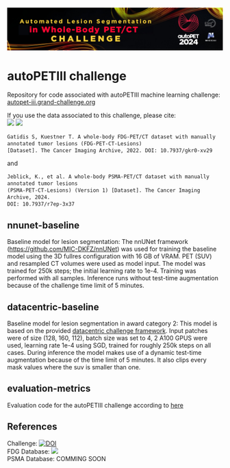 ![img.png](banner.png)
# autoPETIII challenge
Repository for code associated with autoPETIII machine learning challenge: <br/> 
[autopet-iii.grand-challenge.org](https://autopet-iii.grand-challenge.org/autopet-iii/) 

If you use the data associated to this challenge, please cite: <br/>
<a href="https://doi.org/10.7937/gkr0-xv29"><img src="https://img.shields.io/badge/DOI-10.7937%2Fgkr0--xv29-blue"></a> <a href="https://doi.org/10.7937/r7ep-3x37"><img src="https://img.shields.io/badge/DOI-10.7937%2Fr7ep--3x37-blue"></a> 

```
Gatidis S, Kuestner T. A whole-body FDG-PET/CT dataset with manually annotated tumor lesions (FDG-PET-CT-Lesions) 
[Dataset]. The Cancer Imaging Archive, 2022. DOI: 10.7937/gkr0-xv29
```

and
<br/>

```
Jeblick, K., et al. A whole-body PSMA-PET/CT dataset with manually annotated tumor lesions 
(PSMA-PET-CT-Lesions) (Version 1) [Dataset]. The Cancer Imaging Archive, 2024.
DOI: 10.7937/r7ep-3x37
```

## nnunet-baseline
Baseline model for lesion segmentation: The nnUNet framework (https://github.com/MIC-DKFZ/nnUNet) 
was used for training the baseline model using the 3D fullres configuration with 16 GB of VRAM. PET (SUV) and resampled CT volumes were used 
as model input. The model was trained for 250k steps; the initial learning rate to 1e-4. Training was performed with 
all samples. Inference runs without test-time augmentation because of the challenge time limit of 5 minutes.

## datacentric-baseline
Baseline model for lesion segmentation in award category 2: This model is based on the provided 
[datacentric challenge framework](https://github.com/ClinicalDataScience/datacentric-challenge/tree/main). 
Input patches were of size (128, 160, 112), batch size was set to 4, 2 A100 GPUS were used, learning rate 1e-4 using 
SGD, trained for roughly 250k steps on all cases. During inference the model makes use of a dynamic test-time 
augmentation because of the time limit of 5 minutes. It also clips every mask values where the suv is smaller than one. 

## evaluation-metrics
Evaluation code for the autoPETIII challenge according to [here](https://autopet-iii.grand-challenge.org/evaluation-and-ranking/)

## References
Challenge: [![DOI](https://zenodo.org/badge/DOI/10.5281/zenodo.10990932.svg)](https://doi.org/10.5281/zenodo.10990932)<br/>
FDG Database: <a href="https://doi.org/10.7937/gkr0-xv29"><img src="https://img.shields.io/badge/DOI-10.7937%2Fgkr0--xv29-blue"></a> <br/>
PSMA Database: COMMING SOON






